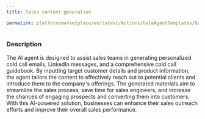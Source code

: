 ```yaml
---
title: Sales content generation

permalink: platform/marketplace/en/latest/Actions/GaleAgentTemplates/GaleTL_012
---
```

### Description

The AI agent is designed to assist sales teams in generating personalized cold call emails, LinkedIn messages, and a comprehensive cold call guidebook. By inputting target customer details and product information, the agent tailors the content to effectively reach out to potential clients and introduce them to the company's offerings. The generated materials aim to streamline the sales process, save time for sales engineers, and increase the chances of engaging prospects and converting them into customers. With this AI-powered solution, businesses can enhance their sales outreach efforts and improve their overall sales performance.